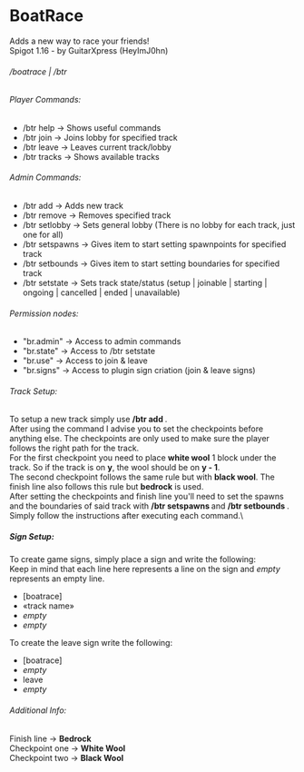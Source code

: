 # BoatRace
Adds a new way to race your friends!\
Spigot 1.16 - by GuitarXpress (HeyImJ0hn)

###### /boatrace | /btr

###### Player Commands:
- /btr help -> Shows useful commands
- /btr join <track> -> Joins lobby for specified track
- /btr leave -> Leaves current track/lobby
- /btr tracks -> Shows available tracks

###### Admin Commands:
- /btr add <name> <laps> -> Adds new track
- /btr remove <track> -> Removes specified track
- /btr setlobby -> Sets general lobby (There is no lobby for each track, just one for all)
- /btr setspawns <track> -> Gives item to start setting spawnpoints for specified track
- /btr setbounds <track> -> Gives item to start setting boundaries for specified track
- /btr setstate <track> <state> -> Sets track state/status (setup | joinable | starting | ongoing | cancelled | ended | unavailable)

###### Permission nodes:
- "br.admin" -> Access to admin commands
- "br.state" -> Access to /btr setstate 
- "br.use" -> Access to join & leave
- "br.signs" -> Access to plugin sign criation (join & leave signs)

###### Track Setup:
To setup a new track simply use **/btr add <name of track> <nr of laps>**.\
After using the command I advise you to set the checkpoints before anything else. The checkpoints are only used to make sure the player follows the right path for the track.\
For the first checkpoint you need to place **white wool** 1 block under the track. So if the track is on **y**, the wool should be on **y - 1**.\
The second checkpoint follows the same rule but with **black wool**. The finish line also follows this rule but **bedrock** is used.\
After setting the checkpoints and finish line you'll need to set the spawns and the boundaries of said track with **/btr setspawns <track>** and **/btr setbounds <track>**.\
Simply follow the instructions after executing each command.\

##### Sign Setup:
To create game signs, simply place a sign and write the following:\
Keep in mind that each line here represents a line on the sign and _empty_ represents an empty line.
- [boatrace]
- «track name»
- _empty_
- _empty_

To create the leave sign write the following:
- [boatrace]
- _empty_
- leave
- _empty_

###### Additional Info:
Finish line -> **Bedrock**\
Checkpoint one -> **White Wool**\
Checkpoint two -> **Black Wool**
